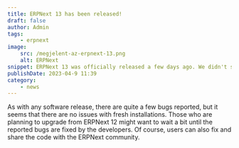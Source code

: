 ```yaml
---
title: ERPNext 13 has been released!
draft: false
author: Admin
tags:
    - erpnext
image:
    src: /megjelent-az-erpnext-13.png
    alt: ERPNext
snippet: ERPNext 13 was officially released a few days ago. We didn't sleep on it, as we have been using it for a while now.
publishDate: 2023-04-9 11:39
category:
    - news
---
```


<div class="ql-editor read-mode"><p>As with any software release, there are quite a few bugs reported, but it seems that there are no issues with fresh installations. Those who are planning to upgrade from ERPNext 12 might want to wait a bit until the reported bugs are fixed by the developers. Of course, users can also fix and share the code with the ERPNext community.</p></div>
